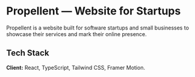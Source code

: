 # Propellent — Website for Startups

Propellent is a website built for software startups and small businesses to showcase their services and mark their online presence.

## Tech Stack

**Client:** React, TypeScript, Tailwind CSS, Framer Motion.


